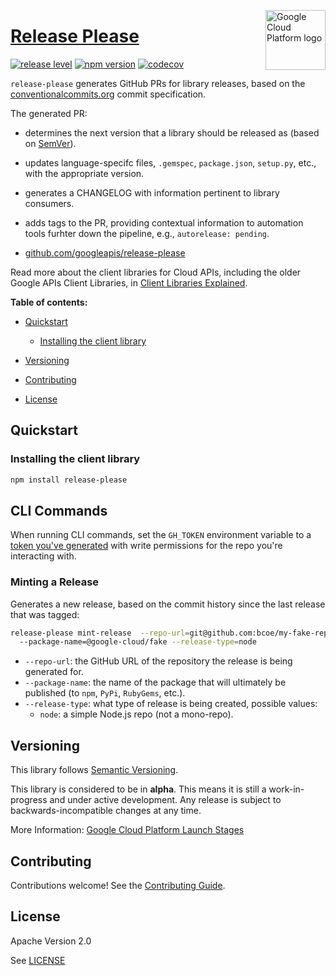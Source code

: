 [//]: # "This README.md file is auto-generated, all changes to this file will be lost."
[//]: # "To regenerate it, use `python -m synthtool`."
<img src="https://avatars2.githubusercontent.com/u/2810941?v=3&s=96" alt="Google Cloud Platform logo" title="Google Cloud Platform" align="right" height="96" width="96"/>

# [Release Please](https://github.com/googleapis/release-please)


[![release level](https://img.shields.io/badge/release%20level-alpha-orange.svg?style=flat)](https://cloud.google.com/terms/launch-stages)
[![npm version](https://img.shields.io/npm/v/release-please.svg)](https://www.npmjs.org/package/release-please)
[![codecov](https://img.shields.io/codecov/c/github/googleapis/release-please/master.svg?style=flat)](https://codecov.io/gh/googleapis/release-please)




`release-please` generates GitHub PRs for library releases, based on the
[conventionalcommits.org](https://www.conventionalcommits.org) commit
specification.

The generated PR:

* determines the next version that a library should be released as (based
  on [SemVer](https://semver.org/)).
* updates language-specifc files, `.gemspec`, `package.json`, `setup.py`, etc.,
  with the appropriate version.
* generates a CHANGELOG with information pertinent to library consumers.
* adds tags to the PR, providing contextual information to automation tools furhter
  down the pipeline, e.g., `autorelease: pending`.




* [github.com/googleapis/release-please](https://github.com/googleapis/release-please)

Read more about the client libraries for Cloud APIs, including the older
Google APIs Client Libraries, in [Client Libraries Explained][explained].

[explained]: https://cloud.google.com/apis/docs/client-libraries-explained

**Table of contents:**


* [Quickstart](#quickstart)

  * [Installing the client library](#installing-the-client-library)


* [Versioning](#versioning)
* [Contributing](#contributing)
* [License](#license)

## Quickstart

### Installing the client library

```bash
npm install release-please
```

## CLI Commands

When running CLI commands, set the `GH_TOKEN` environment variable to
a [token you've generated](https://help.github.com/en/articles/creating-a-personal-access-token-for-the-command-line)
with write permissions for the repo you're interacting with.

### Minting a Release

Generates a new release, based on the commit history since the last release
that was tagged:

```bash
release-please mint-release  --repo-url=git@github.com:bcoe/my-fake-repo.git
  --package-name=@google-cloud/fake --release-type=node
```

* `--repo-url`: the GitHub URL of the repository the release is being
  generated for.
* `--package-name`: the name of the package that will ultimately be published
  (to `npm`, `PyPi`, `RubyGems`, etc.).
* `--release-type`: what type of release is being created, possible values:
  * `node`: a simple Node.js repo (not a mono-repo).



## Versioning

This library follows [Semantic Versioning](http://semver.org/).




This library is considered to be in **alpha**. This means it is still a
work-in-progress and under active development. Any release is subject to
backwards-incompatible changes at any time.



More Information: [Google Cloud Platform Launch Stages][launch_stages]

[launch_stages]: https://cloud.google.com/terms/launch-stages

## Contributing

Contributions welcome! See the [Contributing Guide](https://github.com/googleapis/release-please/blob/master/CONTRIBUTING.md).

## License

Apache Version 2.0

See [LICENSE](https://github.com/googleapis/release-please/blob/master/LICENSE)



[shell_img]: https://gstatic.com/cloudssh/images/open-btn.png
[projects]: https://console.cloud.google.com/project
[billing]: https://support.google.com/cloud/answer/6293499#enable-billing

[auth]: https://cloud.google.com/docs/authentication/getting-started